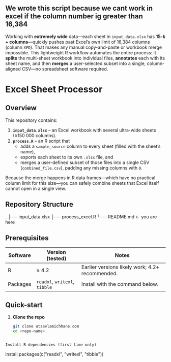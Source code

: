 ## We wrote this script because we cant work in excel if the column number ig greater than 16,384 

Working with **extremely wide** data—each sheet in `input_data.xlsx` has **15-k + columns**—quickly pushes past Excel’s own limit of 16,384 columns (column `XFD`).  That makes any manual copy-and-paste or workbook merge impossible.  This lightweight R workflow automates the entire process: it **splits** the multi-sheet workbook into individual files, **annotates** each with its sheet name, and then **merges** a user-selected subset into a single, column-aligned CSV—no spreadsheet software required.

# Excel Sheet Processor

## Overview
This repository contains:

1. **`input_data.xlsx`** – an Excel workbook with several ultra-wide sheets (≥150 000 columns).  
2. **`process.R`** – an R script that  
   * adds a `sample_source` column to every sheet (filled with the sheet’s name),  
   * exports each sheet to its own `.xlsx` file, and  
   * merges a user-defined subset of those files into a single CSV (`combined_file.csv`), padding any missing columns with `0`.

Because the merge happens in R data frames—which have no practical column limit for this size—you can safely combine sheets that Excel itself cannot open in a single view.

## Repository Structure

.
├── input_data.xlsx
├── process_excel.R
└── README.md ← you are here


## Prerequisites

| Software | Version (tested) | Notes |
|----------|------------------|-------|
| R        | ≥ 4.2            | Earlier versions likely work; 4.2+ recommended. |
| Packages | `readxl`, `writexl`, `tibble` | Install with the command below. |

## Quick-start

1. **Clone the repo**
   ```bash
   git clone utsavlamichhane.com
   cd <repo-name>
  ```

Install R dependencies (first time only)

```
install.packages(c("readxl", "writexl", "tibble"))
```
